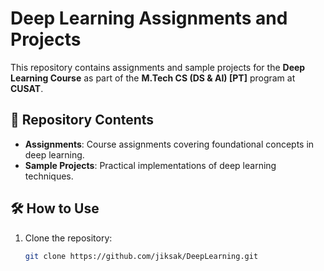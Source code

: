# Deep Learning Assignments and Projects

This repository contains assignments and sample projects for the **Deep Learning Course** as part of the **M.Tech CS (DS & AI) [PT]** program at **CUSAT**.

## 📂 Repository Contents
- **Assignments**: Course assignments covering foundational concepts in deep learning.
- **Sample Projects**: Practical implementations of deep learning techniques.

## 🛠️ How to Use
1. Clone the repository:
   ```bash
   git clone https://github.com/jiksak/DeepLearning.git
